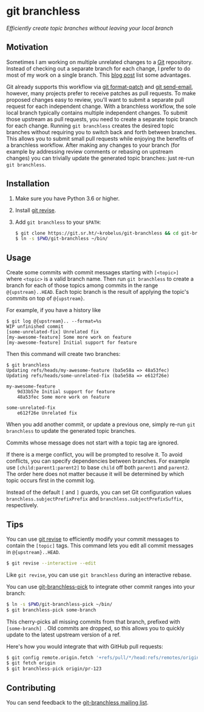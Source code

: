 # git branchless

*Efficiently create topic branches without leaving your local branch*

## Motivation

Sometimes I am working on multiple unrelated changes to a [Git]
repository. Instead of checking out a separate branch for each change,
I prefer to do most of my work on a single branch. This [blog post] list
some advantages.

Git already supports this workflow via [git format-patch] and [git send-email],
however, many projects prefer to receive patches as pull requests.  To make
proposed changes easy to review, you'll want to submit a separate pull request
for each independent change.  With a branchless workflow, the sole local branch
typically contains multiple independent changes. To submit those upstream as
pull requests, you need to create a separate topic branch for each change.
Running `git branchless` creates the desired topic branches without requiring
you to switch back and forth between branches. This allows you to submit small
pull requests while enjoying the benefits of a branchless workflow. After
making any changes to your branch (for example by addressing review comments
or rebasing on upstream changes) you can trivially update the generated
topic branches: just re-run `git branchless`.

## Installation

1. Make sure you have Python 3.6 or higher.
2. Install [git revise].
3. Add `git branchless` to your `$PATH`:

   ```sh
   $ git clone https://git.sr.ht/~krobelus/git-branchless && cd git-branchless
   $ ln -s $PWD/git-branchless ~/bin/
   ```

## Usage

Create some commits with commit messages starting with `[<topic>] ` where
`<topic>` is a valid branch name.  Then run `git branchless` to create a branch
for each of those topics among commits in the range `@{upstream}..HEAD`.
Each topic branch is the result of applying the topic's commits on top of
`@{upstream}`.

For example, if you have a history like

    $ git log @{upstream}.. --format=%s
    WIP unfinished commit
    [some-unrelated-fix] Unrelated fix
    [my-awesome-feature] Some more work on feature
    [my-awesome-feature] Initial support for feature

Then this command will create two branches:

    $ git branchless
    Updating refs/heads/my-awesome-feature (ba5e58a => 48a53fec)
    Updating refs/heads/some-unrelated-fix (ba5e58a => e612f26e)

    my-awesome-feature
        9d33b57e Initial support for feature
        48a53fec Some more work on feature

    some-unrelated-fix
        e612f26e Unrelated fix

When you add another commit, or update a previous one, simply re-run `git
branchless` to update the generated topic branches.

Commits whose message does not start with a topic tag are ignored.

If there is a merge conflict, you will be prompted to resolve it.
To avoid conflicts, you can specify dependencies between branches.
For example use `[child:parent1:parent2]` to base `child` off both `parent1`
and `parent2`. The order here does not matter because it will be determined
by which topic occurs first in the commit log.

Instead of the default `[` and `]` guards, you can set Git configuration
values `branchless.subjectPrefixPrefix` and `branchless.subjectPrefixSuffix`,
respectively.

## Tips

You can use [git revise] to efficiently modify your commit messages to
contain the `[topic]` tags. This command lets you edit all commit messages in
`@{upstream}..HEAD`.

```sh
$ git revise --interactive --edit
```
Like `git revise`, you can use `git branchless` during an interactive rebase.

You can use [git-branchless-pick](./git-branchless-pick) to integrate
other commit ranges into your branch:

```sh
$ ln -s $PWD/git-branchless-pick ~/bin/
$ git branchless-pick some-branch 
```

This cherry-picks all missing commits from that branch, prefixed with
`[some-branch] `.  Old commits are dropped, so this allows you to quickly
update to the latest upstream version of a ref.

Here's how you would integrate that with GitHub pull requests:

```sh
$ git config remote.origin.fetch '+refs/pull/*/head:refs/remotes/origin/pr-*'
$ git fetch origin
$ git branchless-pick origin/pr-123
```

## Contributing

You can send feedback to the [git-branchless mailing
list](https://lists.sr.ht/~krobelus/git-branchless).

[Git]: <https://git-scm.com/>
[git revise]: <https://github.com/mystor/git-revise/>
[git format-patch]: <https://git-scm.com/docs/git-format-patch>
[git send-email]: <https://git-send-email.io/>
[blog post]: <https://drewdevault.com/2020/04/06/My-weird-branchless-git-workflow.html>
